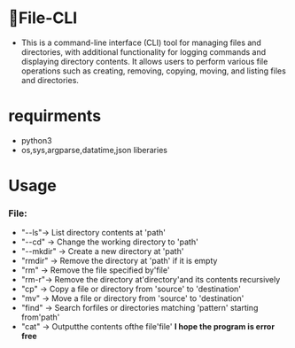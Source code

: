 # :memo:File-CLI
* This is a command-line interface (CLI) tool for managing files and directories, with additional functionality for logging commands and displaying directory contents. It allows users to perform various file operations such as creating, removing, copying, moving, and listing files and directories. 


# requirments
+ python3
+ os,sys,argparse,datatime,json liberaries

# Usage
### File:
+ "--ls"->  List directory contents at 'path'
+ "--cd" -> Change the working directory to 'path'
+ "--mkdir" -> Create a new directory at 'path'
+ "rmdir" ->  Remove the directory at 'path' if it is empty
+ "rm" -> Remove the file specified by'file'
+ "rm-r"-> Remove the directory at'directory'and its contents recursively
+ "cp" ->  Copy a file or directory from 'source' to 'destination'
+ "mv" -> Move a file or directory from 'source' to 'destination'
+ "find" -> Search forfiles or directories matching 'pattern' starting from'path'
+ "cat" -> Outputthe contents ofthe file'file'
**I hope the program is error free**










